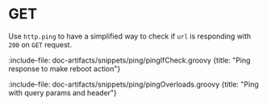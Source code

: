 # GET

Use `http.ping` to have a simplified way to check if `url` is responding with `200` on `GET` request.

:include-file: doc-artifacts/snippets/ping/pingIfCheck.groovy {title: "Ping response to make reboot action"}

:include-file: doc-artifacts/snippets/ping/pingOverloads.groovy {title: "Ping with query params and header"}

 